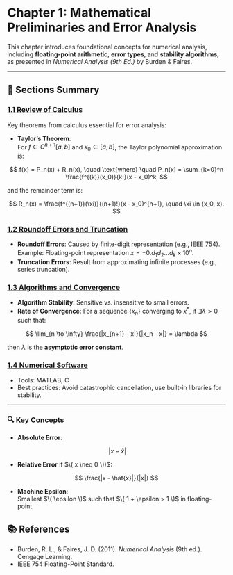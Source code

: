 # Chapter 1: Mathematical Preliminaries and Error Analysis

This chapter introduces foundational concepts for numerical analysis, including **floating-point arithmetic**, **error types**, and **stability algorithms**, as presented in *Numerical Analysis (9th Ed.)* by Burden & Faires.

---

## 📖 Sections Summary

### [1.1 Review of Calculus](section01/)
Key theorems from calculus essential for error analysis:
- **Taylor’s Theorem**:  
For $f \in C^{n+1}[a, b]$ and $x_0 \in [a, b]$, the Taylor polynomial approximation is:

$$ f(x) = P_n(x) + R_n(x), \quad \text{where} \quad P_n(x) = \sum_{k=0}^n \frac{f^{(k)}(x_0)}{k!}(x - x_0)^k, $$

and the remainder term is:

$$ 
R_n(x) = \frac{f^{(n+1)}(\xi)}{(n+1)!}(x - x_0)^{n+1}, \quad \xi \in (x_0, x).
$$

### [1.2 Roundoff Errors and Truncation](section02/)
- **Roundoff Errors**: Caused by finite-digit representation (e.g., IEEE 754).  
Example: Floating-point representation $x = \pm 0.d_1d_2 \dots d_k \times 10^n$.
- **Truncation Errors**: Result from approximating infinite processes (e.g., series truncation).

### [1.3 Algorithms and Convergence](section03/)
- **Algorithm Stability**: Sensitive vs. insensitive to small errors.  
- **Rate of Convergence**: For a sequence $\{x_n\}$ converging to $x^*$, if $\exists  \lambda > 0$ such that:


$$
\lim_{n \to \infty} \frac{|x_{n+1} - x|}{|x_n - x|} = \lambda
$$


then $\lambda$ is the **asymptotic error constant**.

### [1.4 Numerical Software](section04/)
- Tools: MATLAB, C  
- Best practices: Avoid catastrophic cancellation, use built-in libraries for stability.

---

### 🔍 Key Concepts

- **Absolute Error**:  

$$
\ |x - \hat{x}|
$$

- **Relative Error** if $\( x \neq 0 \))$:  

$$ 
\frac{|x - \hat{x}|}{|x|} 
$$

- **Machine Epsilon**:  
Smallest $\( \epsilon \)$ such that $\( 1 + \epsilon > 1 \)$ in floating-point.


## 📚 References
- Burden, R. L., & Faires, J. D. (2011). *Numerical Analysis* (9th ed.). Cengage Learning.  
- IEEE 754 Floating-Point Standard.
